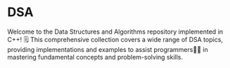 # DSA
Welcome to the Data Structures and Algorithms repository implemented in C++! 🗒️ This comprehensive collection covers a wide range of DSA topics, providing implementations and examples to assist programmers👩‍💻 in mastering fundamental concepts and problem-solving skills. 
